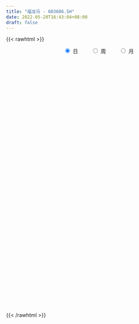 ```yaml
---
title: "福龙马 - 603686.SH"
date: 2022-05-20T16:43:04+08:00
draft: false
---
```

{{< rawhtml >}}
    <div style="text-align: center">
        <label style="padding: 1rem;"><input style="margin-right: .5rem" type="radio" name="period" value="D" checked onclick="period_change(this)">日</label>
        <label style="padding: 1rem;"><input style="margin-right: .5rem" type="radio" name="period" value="W" onclick="period_change(this)">周</label>
        <label style="padding: 1rem;"><input style="margin-right: .5rem" type="radio" name="period" value="M" onclick="period_change(this)">月</label>
    </div>
    <div id="chart" style="height: 700px;"></div> 
    <script type="text/javascript">
        const D_v = [34811.31,38937.42,41165.39,128090.05,76600.94,48506.12,57774.6,50701.14,36857.82,35961.79,85987.66,63538.38,118490.86,57441.75,58985.92,54728.97,65976.4,45605.79,34771.75,40382.64,32869.32,36900.67,37464.2,43085.27,57598.79,57966.49,30575.0,28355.52,31285.01,37632.13,37396.47,30171.87,43333.9,30566.23,41467.58,29310.59,38837.3,44545.25,23976.12,47669.2,32698.4,80553.48,65583.38,59066.18,46070.85,94214.11,58573.13,40500.78,43052.43,31070.65,48177.14,44393.72,106672.79,106246.94,83303.99,67227.97,60847.92,85143.76,64578.07,51749.55,37693.41,44727.22,46831.92,88520.21,55331.16,48941.6,63994.56,234572.45,167639.39,114726.22,54625.17,47384.61,65339.4,75849.37,55577.74,38956.3,64950.05,45541.53,51771.0,97918.67,80082.38,70539.8,55957.49,93159.68,62613.57,85976.59,57936.22,79360.04,42381.08,70040.05,47783.25,51474.0,47741.38,56361.24,224775.23,173079.49,100980.1,64331.67,75277.16,51790.45,98165.93,72276.84,53514.4,38526.16,41287.85,59172.89,41546.83,29607.01,34831.74,30834.0,28026.0,27310.4,21008.35,52673.48,58317.1,27015.0,28429.8,38753.78,25661.29,19459.89,26491.0,33688.38,26931.64,21364.41,38844.34,22714.2,31223.6,26170.4,22521.16,26128.0,27962.93,25556.8,25499.33,29156.58,59317.0,68154.41,36990.66,53075.2,43325.77,38851.0,52832.27,48934.24,36710.6,41476.37,26936.07,27634.8,41966.27,30292.4,35083.13,64571.27,43260.8,39917.83,23723.87,63580.71,30008.23,146788.77,81328.88,73835.49,255825.43,174162.12,94307.26,82850.7,122190.36,76516.2,77170.29,48112.9,45881.61,51305.82,46270.0,79318.28,39355.4,47348.78,48146.9,43959.32,58855.77,47904.53,64995.81,23308.65,34465.83,27346.48,36825.81,38719.2,30126.81,38549.66,48966.79,35034.59,24273.36,28689.76,61090.75,36200.38,35137.18,38564.64,30366.55,68203.22,33099.81,35062.8,31449.23,24057.2,27918.35,32653.0,30213.62,35936.0,60014.95,33313.71,38539.4,31900.4,72732.8,47661.6,35589.23,24046.4,32460.98,25948.62,19326.28,23448.25,19276.0,25836.57,23757.16,28222.49,45739.47,26999.7,25961.07,28318.33,24225.55,34778.55,75263.32,55275.81,35275.0,40903.83,22649.0,38137.51,30084.53,42496.26,27294.4,55750.72,43092.06,39427.72,30225.47,35722.86,28193.41,19527.32,22745.34,24463.66,193244.9,138195.72,48956.69,41609.0,41172.54,43213.29,59675.31,53499.58]
const D_histogram = [0.0,0.0006190313,0.0003541353,0.0362817372,0.0493405535,0.0472686362,0.0568886476,0.048913973,0.0295988195,0.0140826814,-0.0069885161,-0.0154812867,0.0049460164,0.0106557043,0.0049472207,0.008566944,-0.0089537628,-0.0232208816,-0.0302891369,-0.0361390528,-0.0452014348,-0.0438610635,-0.0390850462,-0.0348121871,-0.0565264098,-0.0857886528,-0.0956395804,-0.0876053282,-0.0648427751,-0.0507102237,-0.0376342852,-0.03153836,-0.0249660168,-0.0202972244,-0.0080855521,-0.0026168792,0.0015355831,-0.012588878,-0.0188927179,-0.0007759268,0.0131921766,0.0474101999,0.0771024185,0.0818040508,0.0825345086,0.0945893926,0.0918348532,0.0778186114,0.0764464421,0.0669426111,0.0507731128,0.0362630262,-0.0173722862,-0.0958701688,-0.1626435734,-0.2207499391,-0.2405186819,-0.2180810519,-0.176888395,-0.1371838527,-0.1040097996,-0.0821744998,-0.0601071646,-0.0242361413,0.0108034673,0.0428223273,0.0801062311,0.0336756075,0.0373252884,0.0146520425,0.0040768655,-0.0079430496,-0.0317074705,-0.0130136576,0.0000711986,0.0108689073,-0.0020557356,-0.0106597499,-0.0237384651,-0.0235658843,-0.0061085104,0.0097942356,0.0238665996,0.0379141522,0.0523996969,0.0720245705,0.0841050995,0.0778684729,0.0724258204,0.0478175794,0.0264176236,0.004261109,-0.0044543001,0.0046564166,0.061466237,0.1010205847,0.1038432502,0.1036802129,0.0714237313,0.0486596216,0.0648364058,0.0642196706,0.0542393967,0.0502769776,0.0335869658,0.0033361456,-0.0223489528,-0.033564126,-0.0516380057,-0.0646493373,-0.0628091345,-0.0573571793,-0.0478819895,-0.0681815186,-0.1180490864,-0.1388937653,-0.1375854736,-0.1374633662,-0.1326724173,-0.1178839481,-0.1018030179,-0.068930365,-0.0411390041,-0.0159810737,0.0139019971,0.0336613093,0.0536208288,0.0559447179,0.0590909604,0.050965847,0.0482111926,0.0507716883,0.0500319063,0.0509773818,0.0662151023,0.0837176313,0.0817479016,0.0891882796,0.0955516494,0.0923923151,0.0998119637,0.0845279233,0.0709384481,0.0678962662,0.0606206474,0.0439148827,0.0456866736,0.0403357065,0.0377288491,0.0496561434,0.0418749653,0.0150334162,0.0044214289,0.0147388633,0.0114347617,0.0246289785,0.0327381618,0.0358840778,0.0707721278,0.1025055103,0.1086664554,0.1014193355,0.0610281623,0.0318355171,0.0021851864,-0.0089719046,-0.0245250619,-0.0266461292,-0.0425124834,-0.0781908382,-0.0929677847,-0.0955721391,-0.0870017126,-0.093376137,-0.0804909514,-0.0892114081,-0.1318732203,-0.1447704236,-0.1622564052,-0.154528666,-0.1163722913,-0.0755568843,-0.0395094853,-0.007612019,0.0206677581,0.0189852168,0.0189894576,0.0289419107,0.049647435,0.063130669,0.0693218805,0.0538674487,0.0434022651,0.0065196231,-0.0041590755,-0.0055024953,0.0080226952,0.016738235,0.0251350294,0.0168801627,-0.0001410289,-0.0377185986,-0.0861246612,-0.1079515135,-0.113005142,-0.1382938128,-0.203980668,-0.215136976,-0.1967830103,-0.1642752736,-0.1363512761,-0.1105387977,-0.0865127944,-0.0678597049,-0.0502065303,-0.0339910607,-0.0264692289,-0.0036705501,0.0211348158,0.0452112487,0.0674656286,0.0732177157,0.0751780166,0.0527895855,0.0289566941,-0.0131053182,-0.0311729753,-0.0440322522,-0.0451944348,-0.027373995,-0.0157581704,-0.0232823458,-0.0270393682,-0.0722108227,-0.120385843,-0.113398628,-0.1095970374,-0.0745564409,-0.0381953902,-0.0181419949,0.0123782006,0.0408107093,0.111023566,0.1275467964,0.1354267714,0.135253045,0.1290940759,0.1198504813,0.1235629667,0.1189654165]
const D_fast = [0.0,0.0007737892,0.000597427,0.0455954631,0.0709894178,0.0807346595,0.1045768329,0.1088306515,0.0969152029,0.0849197351,0.0621014086,0.0497383163,0.0714021236,0.0797757375,0.0753040591,0.0810655184,0.0613063709,0.0412340318,0.0265934922,0.0117088131,-0.0086539276,-0.0182788222,-0.0232740664,-0.0277042541,-0.0635500792,-0.1142594854,-0.1480203081,-0.1618873879,-0.1553355287,-0.1538805332,-0.150213166,-0.1520018308,-0.1516709918,-0.1520765055,-0.1418862212,-0.1370717681,-0.1325354101,-0.1498070907,-0.16083411,-0.1429113006,-0.1256451531,-0.0795745799,-0.0306067566,-0.0054541116,0.0159099734,0.0516122055,0.0718163794,0.0772547905,0.0949942317,0.1022260534,0.0987498334,0.0933055033,0.0353271193,-0.0671383054,-0.1745726033,-0.2878664538,-0.3677648671,-0.3998475001,-0.4028769419,-0.3974683628,-0.3902967597,-0.3890050847,-0.3819645407,-0.3521525528,-0.3144120773,-0.2716876355,-0.2143771739,-0.2523888957,-0.2394078926,-0.2584181279,-0.2679740885,-0.2819797661,-0.3136710546,-0.2982306561,-0.2851280002,-0.2716130647,-0.2850516415,-0.2963205932,-0.3153339248,-0.321052815,-0.3051225687,-0.2867712638,-0.2667322499,-0.2432061592,-0.2156206903,-0.1779896741,-0.1448828702,-0.1316523786,-0.118988576,-0.1316424221,-0.146437972,-0.1675292093,-0.1773581935,-0.1670833726,-0.094906993,-0.0300974991,-0.001314021,0.0244429948,0.010042446,-0.0005567582,0.0318291274,0.0472673099,0.0508468852,0.0594537105,0.0511604401,0.0217436563,-0.0095286803,-0.029134885,-0.0601182661,-0.089291932,-0.1031540129,-0.1120413525,-0.1145366601,-0.1518815688,-0.2312614082,-0.2868295284,-0.3199176052,-0.3541613393,-0.3825384947,-0.3972210125,-0.4065908369,-0.3909507752,-0.3734441653,-0.3522815033,-0.3189229333,-0.2907482937,-0.257383567,-0.2410734984,-0.2231545159,-0.2185381675,-0.2092400238,-0.193986606,-0.1822184114,-0.1685285904,-0.1367370944,-0.0983051576,-0.0798379119,-0.050100464,-0.0198491819,0.0000895626,0.0324622022,0.0383101425,0.0424552794,0.056387164,0.0642667071,0.058539663,0.0717331223,0.0764660819,0.0832914368,0.1076327669,0.1103203301,0.0872371352,0.0777305051,0.0917326553,0.0912872441,0.1106387055,0.1269324293,0.1390493647,0.1916304467,0.2489902067,0.2823177656,0.3004254797,0.2752913471,0.2540575811,0.224953547,0.2115534799,0.1898690571,0.1810864574,0.1545919824,0.0993659181,0.0613470254,0.0348496362,0.0216696346,-0.0080488241,-0.0152863763,-0.046309685,-0.1219398023,-0.1710296115,-0.2290796944,-0.2599841218,-0.2509208199,-0.2289946339,-0.2028246063,-0.1728301447,-0.1393834281,-0.1363196652,-0.1315680599,-0.1143801292,-0.0812627461,-0.0519968448,-0.0284751633,-0.0304627329,-0.0300773503,-0.0653300864,-0.0770485539,-0.0797675976,-0.0642367333,-0.0513366347,-0.0366560829,-0.040690909,-0.0577473578,-0.1047545771,-0.1746918051,-0.2235065357,-0.2568114497,-0.3166735737,-0.4333555959,-0.4982961479,-0.5291379348,-0.5376990164,-0.543862838,-0.5456850591,-0.5432872544,-0.5415990911,-0.5364975491,-0.5287798446,-0.5278753201,-0.5059942787,-0.475905209,-0.4405259639,-0.4014051768,-0.3773486607,-0.3565938557,-0.3657848904,-0.3823786084,-0.4277169502,-0.4535778511,-0.4774451911,-0.4899059824,-0.4789290413,-0.4712527593,-0.4845975212,-0.4951143857,-0.5583385458,-0.6366100268,-0.6579724689,-0.6815701376,-0.6651686513,-0.6383564481,-0.6228385516,-0.5892238059,-0.5505886199,-0.4526198717,-0.4042099422,-0.3624732744,-0.3288337396,-0.3027191896,-0.282000164,-0.2473969369,-0.2222531329]
const D_slow = [0.0,0.0001547578,0.0002432917,0.009313726,0.0216488643,0.0334660234,0.0476881853,0.0599166785,0.0673163834,0.0708370537,0.0690899247,0.065219603,0.0664561071,0.0691200332,0.0703568384,0.0724985744,0.0702601337,0.0644549133,0.0568826291,0.0478478659,0.0365475072,0.0255822413,0.0158109798,0.007107933,-0.0070236694,-0.0284708326,-0.0523807277,-0.0742820598,-0.0904927536,-0.1031703095,-0.1125788808,-0.1204634708,-0.126704975,-0.1317792811,-0.1338006691,-0.1344548889,-0.1340709931,-0.1372182126,-0.1419413921,-0.1421353738,-0.1388373297,-0.1269847797,-0.1077091751,-0.0872581624,-0.0666245352,-0.0429771871,-0.0200184738,-0.0005638209,0.0185477896,0.0352834424,0.0479767206,0.0570424771,0.0526994055,0.0287318634,-0.01192903,-0.0671165147,-0.1272461852,-0.1817664482,-0.2259885469,-0.2602845101,-0.28628696,-0.306830585,-0.3218573761,-0.3279164115,-0.3252155446,-0.3145099628,-0.294483405,-0.2860645031,-0.276733181,-0.2730701704,-0.272050954,-0.2740367164,-0.2819635841,-0.2852169985,-0.2851991988,-0.282481972,-0.2829959059,-0.2856608434,-0.2915954596,-0.2974869307,-0.2990140583,-0.2965654994,-0.2905988495,-0.2811203114,-0.2680203872,-0.2500142446,-0.2289879697,-0.2095208515,-0.1914143964,-0.1794600015,-0.1728555956,-0.1717903184,-0.1729038934,-0.1717397892,-0.15637323,-0.1311180838,-0.1051572713,-0.0792372181,-0.0613812852,-0.0492163798,-0.0330072784,-0.0169523607,-0.0033925115,0.0091767329,0.0175734743,0.0184075107,0.0128202725,0.004429241,-0.0084802604,-0.0246425947,-0.0403448784,-0.0546841732,-0.0666546706,-0.0837000502,-0.1132123218,-0.1479357631,-0.1823321316,-0.2166979731,-0.2498660774,-0.2793370644,-0.3047878189,-0.3220204102,-0.3323051612,-0.3363004296,-0.3328249303,-0.324409603,-0.3110043958,-0.2970182163,-0.2822454762,-0.2695040145,-0.2574512164,-0.2447582943,-0.2322503177,-0.2195059723,-0.2029521967,-0.1820227889,-0.1615858135,-0.1392887436,-0.1154008312,-0.0923027525,-0.0673497615,-0.0462177807,-0.0284831687,-0.0115091021,0.0036460597,0.0146247804,0.0260464488,0.0361303754,0.0455625877,0.0579766235,0.0684453648,0.0722037189,0.0733090761,0.076993792,0.0798524824,0.086009727,0.0941942675,0.1031652869,0.1208583189,0.1464846964,0.1736513103,0.1990061442,0.2142631847,0.222222064,0.2227683606,0.2205253845,0.214394119,0.2077325867,0.1971044658,0.1775567563,0.1543148101,0.1304217753,0.1086713472,0.0853273129,0.0652045751,0.0429017231,0.009933418,-0.0262591879,-0.0668232892,-0.1054554557,-0.1345485285,-0.1534377496,-0.1633151209,-0.1652181257,-0.1600511862,-0.155304882,-0.1505575176,-0.1433220399,-0.1309101811,-0.1151275139,-0.0977970438,-0.0843301816,-0.0734796153,-0.0718497095,-0.0728894784,-0.0742651022,-0.0722594285,-0.0680748697,-0.0617911123,-0.0575710717,-0.0576063289,-0.0670359785,-0.0885671438,-0.1155550222,-0.1438063077,-0.1783797609,-0.2293749279,-0.2831591719,-0.3323549245,-0.3734237429,-0.4075115619,-0.4351462613,-0.4567744599,-0.4737393862,-0.4862910188,-0.4947887839,-0.5014060912,-0.5023237287,-0.4970400247,-0.4857372126,-0.4688708054,-0.4505663765,-0.4317718723,-0.4185744759,-0.4113353024,-0.414611632,-0.4224048758,-0.4334129389,-0.4447115476,-0.4515550463,-0.4554945889,-0.4613151754,-0.4680750174,-0.4861277231,-0.5162241839,-0.5445738409,-0.5719731002,-0.5906122104,-0.600161058,-0.6046965567,-0.6016020065,-0.5913993292,-0.5636434377,-0.5317567386,-0.4979000458,-0.4640867845,-0.4318132655,-0.4018506452,-0.3709599036,-0.3412185494]
const D_data = [['2021-05-11', 15.4553, 15.6017, 15.2797, 15.6993],['2021-05-12', 15.5627, 15.6114, 15.348, 15.6114],['2021-05-13', 15.4944, 15.6017, 15.4065, 15.748],['2021-05-14', 16.3432, 16.1676, 16.031, 16.5579],['2021-05-17', 16.0505, 16.0505, 15.9139, 16.2749],['2021-05-18', 16.0017, 15.9334, 15.8554, 16.0505],['2021-05-19', 15.9432, 16.1481, 15.9139, 16.3335],['2021-05-20', 16.1383, 15.9822, 15.8651, 16.1578],['2021-05-21', 16.0505, 15.8066, 15.7871, 16.0505],['2021-05-24', 15.8261, 15.7871, 15.6895, 15.8846],['2021-05-25', 15.7871, 15.631, 15.4261, 15.8261],['2021-05-26', 15.6602, 15.709, 15.6114, 15.8456],['2021-05-27', 15.7773, 16.1091, 15.7383, 16.3432],['2021-05-28', 16.1091, 16.0115, 15.9529, 16.1774],['2021-05-31', 16.0115, 15.8846, 15.7968, 16.0408],['2021-06-01', 15.8261, 16.0115, 15.8163, 16.0115],['2021-06-02', 16.1481, 15.7188, 15.709, 16.1774],['2021-06-03', 15.7188, 15.67, 15.6212, 15.7968],['2021-06-04', 15.631, 15.6895, 15.5627, 15.7285],['2021-06-07', 15.6602, 15.6505, 15.5724, 15.6797],['2021-06-08', 15.6505, 15.5431, 15.5236, 15.6505],['2021-06-09', 15.5627, 15.6212, 15.5139, 15.7383],['2021-06-10', 15.6212, 15.6505, 15.5724, 15.709],['2021-06-11', 15.67, 15.6407, 15.6114, 15.8359],['2021-06-15', 15.5822, 15.2309, 15.2212, 15.6114],['2021-06-16', 15.1919, 14.9382, 14.8504, 15.2114],['2021-06-17', 14.9382, 14.9967, 14.9089, 15.1431],['2021-06-18', 15.026, 15.1333, 14.948, 15.1333],['2021-06-21', 15.1236, 15.3285, 15.0943, 15.3968],['2021-06-22', 15.387, 15.2602, 15.2114, 15.4651],['2021-06-23', 15.2212, 15.2699, 15.1821, 15.348],['2021-06-24', 15.31, 15.19, 15.11, 15.34],['2021-06-25', 15.25, 15.19, 15.07, 15.37],['2021-06-28', 15.19, 15.16, 15.1, 15.28],['2021-06-29', 15.23, 15.27, 15.05, 15.31],['2021-06-30', 15.27, 15.21, 15.14, 15.3],['2021-07-01', 15.22, 15.2, 15.1, 15.3],['2021-07-02', 15.11, 14.92, 14.91, 15.14],['2021-07-05', 14.93, 14.93, 14.91, 15.07],['2021-07-06', 14.94, 15.24, 14.94, 15.35],['2021-07-07', 15.28, 15.26, 15.2, 15.39],['2021-07-08', 15.33, 15.65, 15.28, 15.69],['2021-07-09', 15.61, 15.8, 15.4, 15.85],['2021-07-12', 15.85, 15.63, 15.55, 15.85],['2021-07-13', 15.61, 15.65, 15.41, 15.7],['2021-07-14', 15.69, 15.89, 15.69, 16.18],['2021-07-15', 15.89, 15.8, 15.49, 15.91],['2021-07-16', 15.75, 15.68, 15.62, 15.8],['2021-07-19', 15.6, 15.86, 15.43, 15.92],['2021-07-20', 15.71, 15.79, 15.7, 15.95],['2021-07-21', 15.73, 15.69, 15.59, 15.91],['2021-07-22', 15.68, 15.67, 15.47, 15.72],['2021-07-23', 15.66, 15.01, 14.97, 15.66],['2021-07-26', 14.91, 14.3, 14.15, 14.98],['2021-07-27', 14.28, 13.95, 13.92, 14.45],['2021-07-28', 13.9, 13.56, 13.43, 14.01],['2021-07-29', 13.66, 13.63, 13.49, 13.79],['2021-07-30', 13.45, 13.96, 13.1, 14.13],['2021-08-02', 14.02, 14.18, 13.76, 14.33],['2021-08-03', 14.12, 14.22, 14.12, 14.38],['2021-08-04', 14.2, 14.2, 14.16, 14.43],['2021-08-05', 14.14, 14.09, 14.0, 14.45],['2021-08-06', 13.96, 14.11, 13.77, 14.19],['2021-08-09', 14.13, 14.36, 13.95, 14.55],['2021-08-10', 14.41, 14.49, 14.33, 14.55],['2021-08-11', 14.49, 14.61, 14.35, 14.65],['2021-08-12', 14.6, 14.87, 14.52, 14.89],['2021-08-13', 14.5, 13.8, 13.6, 14.6],['2021-08-16', 13.8, 14.3, 13.73, 14.77],['2021-08-17', 14.48, 13.9, 13.81, 14.55],['2021-08-18', 13.81, 13.93, 13.75, 13.99],['2021-08-19', 13.93, 13.81, 13.8, 13.99],['2021-08-20', 13.78, 13.51, 13.37, 13.78],['2021-08-23', 13.51, 13.97, 13.48, 14.0],['2021-08-24', 14.02, 13.94, 13.85, 14.04],['2021-08-25', 13.9, 13.94, 13.85, 14.0],['2021-08-26', 13.99, 13.6, 13.55, 13.99],['2021-08-27', 13.59, 13.55, 13.39, 13.59],['2021-08-30', 13.41, 13.38, 13.36, 13.63],['2021-08-31', 13.6, 13.45, 13.38, 13.82],['2021-09-01', 13.45, 13.66, 13.22, 13.68],['2021-09-02', 13.74, 13.69, 13.55, 13.74],['2021-09-03', 13.63, 13.72, 13.58, 13.76],['2021-09-06', 13.68, 13.78, 13.5, 13.84],['2021-09-07', 13.73, 13.86, 13.73, 13.88],['2021-09-08', 13.86, 14.03, 13.82, 14.14],['2021-09-09', 14.0, 14.05, 13.86, 14.07],['2021-09-10', 14.0, 13.87, 13.85, 14.17],['2021-09-13', 13.86, 13.88, 13.85, 13.98],['2021-09-14', 13.86, 13.58, 13.58, 13.92],['2021-09-15', 13.54, 13.5, 13.42, 13.57],['2021-09-16', 13.49, 13.36, 13.34, 13.68],['2021-09-17', 13.36, 13.42, 13.3, 13.47],['2021-09-22', 13.43, 13.62, 13.37, 13.66],['2021-09-23', 13.72, 14.4, 13.72, 14.65],['2021-09-24', 14.48, 14.49, 14.23, 14.73],['2021-09-27', 14.48, 14.21, 14.09, 14.58],['2021-09-28', 14.21, 14.25, 14.12, 14.4],['2021-09-29', 14.08, 13.82, 13.81, 14.21],['2021-09-30', 13.83, 13.83, 13.7, 14.0],['2021-10-08', 13.95, 14.34, 13.95, 14.53],['2021-10-11', 14.38, 14.22, 14.04, 14.43],['2021-10-12', 14.15, 14.12, 13.88, 14.18],['2021-10-13', 14.01, 14.2, 13.91, 14.2],['2021-10-14', 14.15, 14.02, 13.97, 14.2],['2021-10-15', 13.97, 13.74, 13.67, 13.99],['2021-10-18', 13.74, 13.64, 13.58, 13.75],['2021-10-19', 13.63, 13.7, 13.6, 13.74],['2021-10-20', 13.65, 13.5, 13.47, 13.66],['2021-10-21', 13.56, 13.43, 13.42, 13.58],['2021-10-22', 13.45, 13.53, 13.38, 13.55],['2021-10-25', 13.53, 13.54, 13.41, 13.57],['2021-10-26', 13.52, 13.58, 13.5, 13.62],['2021-10-27', 13.58, 13.12, 13.11, 13.63],['2021-10-28', 13.1, 12.47, 12.45, 13.14],['2021-10-29', 12.4, 12.52, 12.29, 12.6],['2021-11-01', 12.52, 12.61, 12.35, 12.78],['2021-11-02', 12.64, 12.46, 12.34, 12.69],['2021-11-03', 12.45, 12.39, 12.29, 12.49],['2021-11-04', 12.38, 12.43, 12.37, 12.49],['2021-11-05', 12.41, 12.4, 12.35, 12.49],['2021-11-08', 12.47, 12.63, 12.46, 12.76],['2021-11-09', 12.67, 12.64, 12.52, 12.67],['2021-11-10', 12.64, 12.68, 12.52, 12.68],['2021-11-11', 12.7, 12.84, 12.68, 12.84],['2021-11-12', 12.84, 12.82, 12.76, 12.86],['2021-11-15', 12.78, 12.92, 12.75, 12.97],['2021-11-16', 12.9, 12.76, 12.73, 12.92],['2021-11-17', 12.75, 12.79, 12.7, 12.8],['2021-11-18', 12.75, 12.64, 12.63, 12.81],['2021-11-19', 12.64, 12.68, 12.51, 12.69],['2021-11-22', 12.74, 12.75, 12.68, 12.85],['2021-11-23', 12.74, 12.72, 12.6, 12.79],['2021-11-24', 12.71, 12.75, 12.59, 12.79],['2021-11-25', 12.79, 12.99, 12.71, 13.05],['2021-11-26', 12.95, 13.14, 12.87, 13.23],['2021-11-29', 12.96, 12.98, 12.86, 13.08],['2021-11-30', 13.11, 13.16, 13.01, 13.29],['2021-12-01', 13.17, 13.24, 13.0, 13.3],['2021-12-02', 13.39, 13.19, 13.15, 13.39],['2021-12-03', 13.11, 13.4, 13.03, 13.4],['2021-12-06', 13.34, 13.16, 13.13, 13.54],['2021-12-07', 13.2, 13.16, 13.01, 13.26],['2021-12-08', 13.16, 13.3, 13.1, 13.3],['2021-12-09', 13.23, 13.27, 13.19, 13.33],['2021-12-10', 13.25, 13.13, 13.11, 13.29],['2021-12-13', 13.22, 13.36, 13.14, 13.39],['2021-12-14', 13.36, 13.3, 13.23, 13.4],['2021-12-15', 13.25, 13.35, 13.25, 13.44],['2021-12-16', 13.43, 13.6, 13.29, 13.64],['2021-12-17', 13.57, 13.41, 13.36, 13.59],['2021-12-20', 13.4, 13.11, 13.1, 13.4],['2021-12-21', 13.15, 13.23, 13.12, 13.28],['2021-12-22', 13.31, 13.51, 13.12, 13.59],['2021-12-23', 13.41, 13.38, 13.33, 13.47],['2021-12-24', 13.57, 13.64, 13.55, 14.23],['2021-12-27', 13.47, 13.67, 13.44, 13.83],['2021-12-28', 13.82, 13.68, 13.49, 13.96],['2021-12-29', 13.57, 14.24, 13.55, 15.05],['2021-12-30', 14.4, 14.47, 14.1, 14.52],['2021-12-31', 14.37, 14.36, 14.21, 14.44],['2022-01-04', 14.2, 14.3, 14.11, 14.44],['2022-01-05', 14.3, 13.85, 13.73, 14.35],['2022-01-06', 13.85, 13.87, 13.8, 14.03],['2022-01-07', 13.82, 13.75, 13.75, 14.1],['2022-01-10', 13.76, 13.9, 13.6, 13.97],['2022-01-11', 13.78, 13.79, 13.73, 13.95],['2022-01-12', 13.79, 13.92, 13.75, 14.01],['2022-01-13', 13.91, 13.7, 13.7, 13.93],['2022-01-14', 13.67, 13.29, 13.28, 13.68],['2022-01-17', 13.25, 13.37, 13.21, 13.44],['2022-01-18', 13.37, 13.42, 13.33, 13.7],['2022-01-19', 13.49, 13.52, 13.42, 13.62],['2022-01-20', 13.57, 13.28, 13.23, 13.58],['2022-01-21', 13.28, 13.48, 13.1, 13.53],['2022-01-24', 13.49, 13.16, 13.09, 13.5],['2022-01-25', 13.13, 12.51, 12.51, 13.25],['2022-01-26', 12.52, 12.62, 12.52, 12.72],['2022-01-27', 12.62, 12.35, 12.29, 12.69],['2022-01-28', 12.32, 12.5, 12.32, 12.57],['2022-02-07', 12.7, 12.88, 12.65, 12.96],['2022-02-08', 12.89, 13.03, 12.8, 13.08],['2022-02-09', 13.03, 13.11, 12.96, 13.13],['2022-02-10', 13.18, 13.2, 13.13, 13.34],['2022-02-11', 13.23, 13.3, 13.05, 13.33],['2022-02-14', 13.19, 12.99, 12.91, 13.26],['2022-02-15', 13.0, 13.0, 12.92, 13.15],['2022-02-16', 13.05, 13.15, 13.05, 13.2],['2022-02-17', 13.18, 13.38, 13.13, 13.7],['2022-02-18', 13.37, 13.41, 13.23, 13.44],['2022-02-21', 13.39, 13.41, 13.25, 13.45],['2022-02-22', 13.33, 13.15, 13.1, 13.4],['2022-02-23', 13.19, 13.17, 13.11, 13.24],['2022-02-24', 13.11, 12.72, 12.57, 13.17],['2022-02-25', 12.8, 12.91, 12.8, 12.98],['2022-02-28', 12.95, 12.98, 12.7, 13.06],['2022-03-01', 13.03, 13.19, 13.01, 13.19],['2022-03-02', 13.15, 13.19, 13.06, 13.23],['2022-03-03', 13.27, 13.24, 13.11, 13.27],['2022-03-04', 13.17, 13.04, 12.99, 13.21],['2022-03-07', 13.04, 12.86, 12.71, 13.06],['2022-03-08', 12.83, 12.43, 12.41, 12.87],['2022-03-09', 12.41, 12.0, 11.51, 12.6],['2022-03-10', 12.22, 12.05, 12.0, 12.27],['2022-03-11', 11.9, 12.08, 11.58, 12.09],['2022-03-14', 11.97, 11.62, 11.6, 12.03],['2022-03-15', 11.62, 10.7, 10.7, 11.62],['2022-03-16', 10.9, 10.97, 10.5, 11.05],['2022-03-17', 11.1, 11.15, 10.98, 11.3],['2022-03-18', 11.15, 11.27, 11.1, 11.37],['2022-03-21', 11.3, 11.2, 11.02, 11.34],['2022-03-22', 11.19, 11.16, 11.06, 11.25],['2022-03-23', 11.2, 11.13, 11.11, 11.21],['2022-03-24', 11.07, 11.05, 10.97, 11.15],['2022-03-25', 11.06, 11.02, 11.02, 11.17],['2022-03-28', 11.0, 10.99, 10.78, 11.08],['2022-03-29', 10.98, 10.85, 10.82, 11.07],['2022-03-30', 10.94, 11.04, 10.8, 11.06],['2022-03-31', 11.04, 11.13, 11.03, 11.33],['2022-04-01', 11.1, 11.21, 11.02, 11.24],['2022-04-06', 11.21, 11.29, 11.15, 11.32],['2022-04-07', 11.2, 11.15, 11.15, 11.41],['2022-04-08', 11.15, 11.12, 10.94, 11.23],['2022-04-11', 11.09, 10.75, 10.7, 11.16],['2022-04-12', 10.62, 10.58, 10.21, 10.7],['2022-04-13', 10.56, 10.12, 10.12, 10.56],['2022-04-14', 10.21, 10.18, 10.17, 10.28],['2022-04-15', 10.19, 10.07, 9.98, 10.21],['2022-04-18', 10.02, 10.08, 9.87, 10.11],['2022-04-19', 10.07, 10.27, 10.07, 10.32],['2022-04-20', 10.37, 10.19, 10.1, 10.39],['2022-04-21', 10.11, 9.88, 9.83, 10.2],['2022-04-22', 9.8, 9.81, 9.69, 9.91],['2022-04-25', 9.6, 9.05, 9.05, 9.72],['2022-04-26', 9.07, 8.61, 8.55, 9.1],['2022-04-27', 8.53, 9.02, 8.5, 9.04],['2022-04-28', 8.93, 8.84, 8.74, 9.03],['2022-04-29', 8.87, 9.18, 8.8, 9.23],['2022-05-05', 9.14, 9.26, 9.1, 9.37],['2022-05-06', 9.1, 9.1, 9.04, 9.18],['2022-05-09', 9.1, 9.28, 9.1, 9.35],['2022-05-10', 9.16, 9.35, 9.15, 9.37],['2022-05-11', 9.35, 10.12, 9.33, 10.29],['2022-05-12', 9.91, 9.7, 9.65, 10.01],['2022-05-13', 9.79, 9.69, 9.54, 9.8],['2022-05-16', 9.65, 9.65, 9.53, 9.73],['2022-05-17', 9.63, 9.6, 9.41, 9.67],['2022-05-18', 9.6, 9.56, 9.52, 9.73],['2022-05-19', 9.41, 9.75, 9.37, 9.89],['2022-05-20', 9.57, 9.69, 9.56, 9.8]]
const W_v = [62747.97,64126.46,55097.95,43517.75,68888.17,39439.12,52166.1,34921.44,53901.67,61542.2,42850.5,55461.82,136134.67,76966.78,56271.11,62402.58,53219.92,90142.47,88136.9,69104.26,86264.55,57360.83,43120.83,48809.78,86160.82,48474.36,83378.33,124932.82,80748.47,58369.3,59054.38,19466.99,9439.24,42661.81,71614.18,70050.73,70346.71,70459.98,54567.04,76394.18,86809.65,94785.99,36469.06,109207.24,108663.39,119995.42,80236.48,171320.0,196116.46,144620.49,135751.08,100459.1,69037.06,102270.13,120216.22,81834.26,79921.48,85599.61,102026.16,275951.22,105751.55,96254.87,110559.43,95728.76,179716.14,264814.12,211890.1,202702.43,216064.25,253328.29,182998.03,175313.28,214913.36,182653.24,102659.71,124124.24,123811.32,136653.43,146909.55,102368.34,134764.65,193367.44,231105.72,412253.25,426575.87,310918.59,587548.86,340444.9,294319.63,237022.06,144116.73,204498.72,76907.44,165701.81,134148.26,116591.63,109918.03,696055.5,673115.5499999999,676645.05,2220275.0699999998,1902572.8400000001,1178283.03,755314.86,745326.66,559085.7699999999,827424.66,490265.8500000001,596278.96,791729.41,665210.17,733288.78,405865.2,427004.69,57117.72,235420.01,342432.27,550589.3500000001,435057.1800000001,220840.69,215452.16,210634.41,363468.64,288771.6,276672.75,637739.9,478822.35,362009.28,643274.65,673751.1599999999,490225.9,1052826.01,1291718.53,875690.9199999999,1513002.8000000003,1373351.74,952745.6799999999,809217.22,613071.9399999999,402973.8,392028.98,740811.34,763432.0299999999,726183.71,446065.89,538702.5700000001,581070.1899999999,675866.92,596505.12,371291.27,383372.16,292795.76,419336.88,596148.2999999999,784066.51,635033.03,500067.36,533354.6699999999,343873.1199999999,407497.93,313691.26,336998.48,467000.55,332289.61,300903.28,182272.36,95579.81,311215.1900000001,429076.5700000001,494451.86,442111.17,378899.59,572970.6899999999,368857.15,468456.29,522900.95,583213.47,601215.5600000001,388416.88,727848.24,965185.47,686976.83,481079.11,624557.27,282443.06,321226.95,932180.1799999999,1076451.6000000001,789384.9099999999,718991.1899999999,706437.29,414276.34,450519.39,305687.83,366439.71,331805.81,110486.09,300976.19,270440.62,361420.44,260068.83,190702.1,174495.8,179819.38,184726.95,250480.58,298425.05,273366.73,402770.58,245580.17,491359.98,449714.79,280874.99,356269.34,379046.1,259419.76,454215.96,292379.38,98165.93,264778.14,164845.58,186324.33,138795.76,143542.97,134006.09,207684.12,225074.9,181692.08,215173.87,304019.41,679459.1799999999,358727.55,270888.61,237666.17,198021.3,193188.27,185288.84,205371.4,151140.58,198017.68,211930.43,120460.13,150555.39,78504.95,241496.51,160661.7,204218.83,47720.73,427606.31,239169.72]
const W_histogram = [0.0,-0.055591567,-0.1520416714,-0.2092204452,-0.2908962034,-0.3260881599,-0.3118858176,-0.2861519332,-0.2431146945,-0.2318730555,-0.1936513015,-0.1542997867,-0.0211374476,0.0686434223,0.0794009132,0.1002164044,0.0342211317,-0.0155783345,-0.1555758341,-0.1780607204,-0.1804768162,-0.197779375,-0.1967745585,-0.1817358001,-0.20396843,-0.2112875851,-0.2372778882,-0.2997817204,-0.2764933034,-0.3030179273,-0.2871436954,-0.2302198413,-0.1607986259,-0.0713092965,0.0223559557,0.1024775542,0.0636499128,0.1137757638,0.1400537291,0.1953746219,0.1616841185,0.1072197428,0.0996664691,0.1018568122,0.1464386309,0.1429462281,0.1462507898,0.2434705867,0.3111892186,0.3182310683,0.3088154623,0.2147820629,0.1771892172,0.1813317527,0.2040338774,0.1717664393,0.1355545107,0.0073598699,-0.1351721589,-0.3469020747,-0.4676415148,-0.5439998051,-0.5554850317,-0.5309758703,-0.6182275708,-0.6579606851,-0.6176960022,-0.5197096042,-0.4112901712,-0.2609809881,-0.1749445092,-0.1224106814,-0.0663301787,-0.0374017803,-0.0003302027,0.0194109093,0.0341857889,0.0772553192,0.1068501474,0.132745661,0.1607634447,0.2301215175,0.2963863077,0.3975339945,0.4502642811,0.4823672268,0.5881101638,0.591469511,0.5940798627,0.531097299,0.482700376,0.3577073963,0.2484208906,0.1536949528,0.0635656138,-0.0082091409,-0.0193686495,0.0346798874,0.1070760399,0.4179273644,0.5987184369,0.6165468146,0.5285724786,0.4328030224,0.3586710282,0.2614877903,0.1644956287,0.0688036836,0.0347862016,0.0120281912,0.0565817723,0.1161629853,0.1037325013,0.0281256114,-0.0254821418,-0.0587315518,-0.0767248652,-0.1087225146,-0.1759651187,-0.2212567657,-0.2492923949,-0.2663251367,-0.2342331556,-0.2200178323,-0.2018262479,-0.1396631728,-0.1034873971,-0.0513222487,-0.0053268979,0.0578553235,0.075288811,0.1968901371,0.1850141639,0.187197851,0.2389938091,0.4093554052,0.3596560973,0.3694455172,0.3047041064,0.218162513,0.1935806778,0.2741072985,0.3940654994,0.4513205219,0.5695415611,0.5790059716,0.5764982789,0.7273563987,0.7818482627,0.7065452973,0.650607904,0.6213405608,0.55099304,0.6217170888,0.4282823032,0.3219062943,0.2288697852,0.3322360849,0.3003397326,0.2824131742,0.2106527491,-0.0086351434,-0.3692786982,-0.638744878,-0.8136810403,-0.8660440571,-0.8580300746,-0.8585836516,-0.932880278,-0.9446429692,-0.9542823166,-0.9817105943,-0.9580797149,-0.9643933651,-0.8568096666,-0.9087980355,-0.9096725308,-0.8820002429,-0.7997613385,-0.6826951153,-0.5452663061,-0.4402648135,-0.4061653871,-0.3239706664,-0.2195535002,-0.0426760918,0.1031983816,0.2809175994,0.3509473473,0.3938403756,0.425302343,0.3573107052,0.2477937238,0.1404639273,0.0566208481,-0.001387434,-0.0364191983,-0.0283524051,-0.0390878466,-0.02484189,-0.029253781,-0.0276271096,-0.0515046701,-0.0539991541,-0.0636865308,-0.0038389772,0.032645502,0.0173997613,-0.0537606419,-0.0795331986,-0.1046813453,-0.1266048735,-0.1240096184,-0.0976035732,-0.0587115296,-0.0521890721,0.0308246363,0.0469550493,0.094878372,0.0891628011,0.0748126993,0.0045782525,-0.0402143272,-0.0321591415,-0.0270668609,0.0142536715,0.06331926,0.0806995211,0.1122247154,0.147516411,0.2142532632,0.2118350549,0.1752883955,0.1603484842,0.0847023055,0.0883745002,0.0973338006,0.0699866769,0.0613625857,-0.0047752936,-0.0939111108,-0.1568370088,-0.1715991224,-0.1728770915,-0.226507402,-0.2592075459,-0.3000966204,-0.3081911892,-0.2518462015,-0.1951438589]
const W_fast = [0.0,-0.0694894587,-0.2039499809,-0.3134338661,-0.4678336751,-0.5845476716,-0.6483167837,-0.6941208825,-0.7118623174,-0.7585889423,-0.7687800137,-0.7680034456,-0.6401254684,-0.5331837429,-0.5025760237,-0.4567064314,-0.5141464211,-0.567840471,-0.7467319292,-0.8137319955,-0.8612672954,-0.9280146979,-0.976203521,-1.0065987126,-1.0798234501,-1.1399645014,-1.2252742766,-1.3627235389,-1.4085584477,-1.5108375535,-1.5667492454,-1.5673803517,-1.5381587928,-1.4664967874,-1.3672425464,-1.2615015592,-1.2844167225,-1.2058469305,-1.144555533,-1.0403909847,-1.0336604584,-1.0613198985,-1.0439565549,-1.0163020088,-0.9351105323,-0.9028663781,-0.862999119,-0.7049116753,-0.5593957389,-0.4727961221,-0.4050078625,-0.4453457462,-0.4386412876,-0.3891658139,-0.3154552198,-0.3047810482,-0.307104349,-0.4334590224,-0.609784091,-0.9082395254,-1.1458893442,-1.3582475857,-1.5086040703,-1.6168388765,-1.8586474696,-2.0628707552,-2.1770300729,-2.2089710759,-2.2033741857,-2.1183102497,-2.0760098981,-2.0540787406,-2.0145807826,-1.9950028293,-1.9580138024,-1.933419963,-1.9100986363,-1.8477152762,-1.7914079111,-1.7323259822,-1.6641173373,-1.5372288852,-1.396867518,-1.1963363327,-1.0310399757,-0.8783452234,-0.6255747454,-0.4743480205,-0.323217703,-0.253425942,-0.181147771,-0.2167139016,-0.2638951847,-0.3201973843,-0.3944353199,-0.4682623597,-0.4842640307,-0.4215455219,-0.3223803595,0.092952806,0.4234234878,0.5953885691,0.6395573528,0.6519886523,0.6675244151,0.6357131248,0.5798448703,0.5013538461,0.4760329145,0.4562819519,0.514980976,0.6036029354,0.6171055767,0.5485300896,0.488551801,0.4406195031,0.4034449733,0.3442666954,0.2330328115,0.1324269731,0.0420682452,-0.0415457808,-0.0680120886,-0.1088012233,-0.141066201,-0.1138189191,-0.1035149926,-0.0641804064,-0.0195167801,0.0581292722,0.0943849625,0.2652088228,0.2995863907,0.3485695405,0.4601139508,0.7328143983,0.7730291146,0.8751799139,0.8866145297,0.8546135645,0.8784268988,1.0274803441,1.2459549199,1.4160400728,1.6766465023,1.8308624057,1.9724792827,2.3051765022,2.5551304319,2.6564637908,2.7631783735,2.8892461704,2.9566469097,3.1828002307,3.0964360209,3.0705365856,3.0347175228,3.2211428437,3.2643314245,3.3170081596,3.2979109218,3.0764642435,2.6235010141,2.1943486149,1.8159921925,1.5471181614,1.3406246252,1.1254251353,0.8179084394,0.569985006,0.3217750794,0.0489191532,-0.1669698962,-0.4143818876,-0.5210006059,-0.8001884836,-1.0284811117,-1.2213088845,-1.3390103147,-1.3926178703,-1.3915056377,-1.3965703484,-1.4640122688,-1.4628102147,-1.4132814235,-1.2470730381,-1.0753989693,-0.8274503516,-0.6696837669,-0.5283306447,-0.3905430915,-0.369207053,-0.4167756035,-0.4889894182,-0.5586772854,-0.6170324259,-0.6611689898,-0.6601902979,-0.6806977011,-0.6726622169,-0.6843875531,-0.6896676592,-0.7264213872,-0.7424156598,-0.7680246692,-0.7091368598,-0.6644910051,-0.6753868055,-0.7599873692,-0.8056432255,-0.8569617086,-0.9105364551,-0.9389436046,-0.9369384527,-0.9127242915,-0.9192491021,-0.8285292346,-0.8006600593,-0.7290171436,-0.7124420142,-0.7080889412,-0.7771788248,-0.8320249863,-0.832009586,-0.8336840206,-0.7888000703,-0.7239046669,-0.6863495255,-0.6267681523,-0.554597354,-0.434297186,-0.3837566306,-0.3764811911,-0.3513339814,-0.4058045836,-0.3800387639,-0.3467460133,-0.3565964678,-0.3498799126,-0.4172116153,-0.5298252101,-0.6319603604,-0.6896222547,-0.7341194965,-0.8443766576,-0.941878688,-1.0577919176,-1.1429342836,-1.1495508464,-1.1416344685]
const W_slow = [0.0,-0.0138978917,-0.0519083096,-0.1042134209,-0.1769374717,-0.2584595117,-0.3364309661,-0.4079689494,-0.468747623,-0.5267158869,-0.5751287122,-0.6137036589,-0.6189880208,-0.6018271652,-0.5819769369,-0.5569228358,-0.5483675529,-0.5522621365,-0.591156095,-0.6356712751,-0.6807904792,-0.7302353229,-0.7794289625,-0.8248629126,-0.8758550201,-0.9286769163,-0.9879963884,-1.0629418185,-1.1320651443,-1.2078196262,-1.27960555,-1.3371605103,-1.3773601668,-1.395187491,-1.389598502,-1.3639791135,-1.3480666353,-1.3196226943,-1.2846092621,-1.2357656066,-1.195344577,-1.1685396413,-1.143623024,-1.1181588209,-1.0815491632,-1.0458126062,-1.0092499088,-0.9483822621,-0.8705849574,-0.7910271904,-0.7138233248,-0.6601278091,-0.6158305048,-0.5704975666,-0.5194890973,-0.4765474874,-0.4426588598,-0.4408188923,-0.474611932,-0.5613374507,-0.6782478294,-0.8142477807,-0.9531190386,-1.0858630062,-1.2404198989,-1.4049100701,-1.5593340707,-1.6892614717,-1.7920840145,-1.8573292616,-1.9010653889,-1.9316680592,-1.9482506039,-1.957601049,-1.9576835997,-1.9528308723,-1.9442844251,-1.9249705953,-1.8982580585,-1.8650716432,-1.8248807821,-1.7673504027,-1.6932538257,-1.5938703271,-1.4813042568,-1.3607124502,-1.2136849092,-1.0658175315,-0.9172975658,-0.784523241,-0.663848147,-0.5744212979,-0.5123160753,-0.4738923371,-0.4580009336,-0.4600532189,-0.4648953812,-0.4562254094,-0.4294563994,-0.3249745583,-0.1752949491,-0.0211582455,0.1109848742,0.2191856298,0.3088533869,0.3742253344,0.4153492416,0.4325501625,0.4412467129,0.4442537607,0.4583992038,0.4874399501,0.5133730754,0.5204044782,0.5140339428,0.4993510549,0.4801698386,0.4529892099,0.4089979302,0.3536837388,0.2913606401,0.2247793559,0.166221067,0.1112166089,0.060760047,0.0258442537,-0.0000275955,-0.0128581577,-0.0141898822,0.0002739487,0.0190961515,0.0683186857,0.1145722267,0.1613716895,0.2211201417,0.323458993,0.4133730174,0.5057343967,0.5819104233,0.6364510515,0.684846221,0.7533730456,0.8518894205,0.9647195509,1.1071049412,1.2518564341,1.3959810038,1.5778201035,1.7732821692,1.9499184935,2.1125704695,2.2679056097,2.4056538697,2.5610831419,2.6681537177,2.7486302913,2.8058477376,2.8889067588,2.9639916919,3.0345949855,3.0872581727,3.0850993869,2.9927797123,2.8330934928,2.6296732328,2.4131622185,2.1986546998,1.9840087869,1.7507887174,1.5146279751,1.276057396,1.0306297474,0.7911098187,0.5500114774,0.3358090608,0.1086095519,-0.1188085808,-0.3393086415,-0.5392489762,-0.709922755,-0.8462393315,-0.9563055349,-1.0578468817,-1.1388395483,-1.1937279233,-1.2043969463,-1.1785973509,-1.108367951,-1.0206311142,-0.9221710203,-0.8158454345,-0.7265177582,-0.6645693273,-0.6294533455,-0.6152981334,-0.6156449919,-0.6247497915,-0.6318378928,-0.6416098544,-0.6478203269,-0.6551337722,-0.6620405496,-0.6749167171,-0.6884165056,-0.7043381384,-0.7052978827,-0.6971365071,-0.6927865668,-0.7062267273,-0.7261100269,-0.7522803633,-0.7839315816,-0.8149339862,-0.8393348795,-0.8540127619,-0.86706003,-0.8593538709,-0.8476151086,-0.8238955156,-0.8016048153,-0.7829016405,-0.7817570773,-0.7918106591,-0.7998504445,-0.8066171597,-0.8030537419,-0.7872239269,-0.7670490466,-0.7389928677,-0.702113765,-0.6485504492,-0.5955916855,-0.5517695866,-0.5116824656,-0.4905068892,-0.4684132641,-0.444079814,-0.4265831447,-0.4112424983,-0.4124363217,-0.4359140994,-0.4751233516,-0.5180231322,-0.5612424051,-0.6178692556,-0.682671142,-0.7576952972,-0.8347430944,-0.8977046448,-0.9464906096]
const W_data = [['2017-07-07', 23.1498, 23.4537, 22.8324, 23.5685],['2017-07-14', 23.4335, 22.5826, 22.2922, 23.7576],['2017-07-21', 22.488, 21.5696, 21.0699, 22.488],['2017-07-28', 21.5966, 21.4886, 21.0564, 21.9275],['2017-08-04', 21.4278, 20.5836, 20.354, 21.4683],['2017-08-11', 20.2595, 20.5701, 20.2595, 20.7997],['2017-08-18', 20.6647, 20.8335, 20.6647, 21.4075],['2017-08-25', 20.8673, 20.793, 20.5971, 21.0496],['2017-09-01', 20.9213, 20.9213, 20.766, 21.2454],['2017-09-08', 20.9213, 20.4081, 20.3945, 21.2184],['2017-09-15', 20.4891, 20.6309, 20.3608, 20.766],['2017-09-22', 20.6242, 20.6309, 20.381, 21.1306],['2017-09-29', 20.6309, 22.1166, 20.5701, 22.8797],['2017-10-13', 22.353, 22.1098, 21.7114, 22.434],['2017-10-20', 22.1166, 21.367, 21.1779, 22.2854],['2017-10-27', 21.3738, 21.5696, 21.1712, 21.9478],['2017-11-03', 21.6574, 20.3338, 20.2595, 21.6641],['2017-11-10', 20.3405, 20.1514, 19.2533, 20.4823],['2017-11-17', 20.1514, 18.3551, 17.6933, 20.1582],['2017-11-24', 18.5037, 19.1655, 17.9161, 19.3681],['2017-12-01', 19.1857, 19.1114, 18.3753, 19.7868],['2017-12-08', 18.9156, 18.6185, 18.3686, 19.0777],['2017-12-15', 18.7738, 18.5374, 18.3821, 18.9021],['2017-12-22', 18.5374, 18.4902, 18.4834, 19.1114],['2017-12-29', 18.4969, 17.727, 17.2881, 18.4969],['2018-01-05', 17.6325, 17.538, 17.3556, 18.0039],['2018-01-12', 17.5312, 16.8964, 16.8019, 17.592],['2018-01-19', 16.9234, 15.8362, 15.3972, 17.2881],['2018-01-26', 15.7281, 16.4169, 15.5458, 16.66],['2018-02-02', 16.498, 15.3837, 15.0933, 16.5047],['2018-02-09', 15.2959, 15.4715, 14.857, 16.4102],['2018-02-14', 15.5323, 15.7889, 15.5323, 15.978],['2018-02-23', 15.9307, 15.9375, 15.8362, 16.1198],['2018-03-02', 15.9712, 16.3291, 15.8699, 16.5385],['2018-03-09', 16.3494, 16.66, 15.951, 16.7141],['2018-03-16', 16.7006, 16.8154, 16.66, 17.5245],['2018-03-23', 16.6128, 15.3094, 15.1676, 16.9977],['2018-03-30', 15.2621, 16.3359, 15.0798, 16.4169],['2018-04-04', 16.3697, 16.1603, 16.1401, 16.9504],['2018-04-13', 16.1671, 16.7006, 16.1401, 17.1733],['2018-04-20', 17.0517, 15.6133, 15.5998, 17.1058],['2018-04-27', 15.7011, 15.0528, 14.9583, 15.7349],['2018-05-04', 14.9785, 15.3905, 14.9785, 15.6336],['2018-05-11', 15.3364, 15.4175, 15.3364, 15.9645],['2018-05-18', 15.4512, 16.0185, 15.2621, 16.1198],['2018-05-25', 16.2008, 15.4917, 14.857, 16.3697],['2018-06-01', 15.4512, 15.5458, 15.0055, 15.8362],['2018-06-08', 15.566, 17.0127, 15.3702, 17.4157],['2018-06-15', 17.0605, 17.1835, 16.7737, 17.5181],['2018-06-22', 16.9922, 16.76, 16.0975, 17.4088],['2018-06-29', 17.04, 16.6917, 15.7492, 17.0605],['2018-07-06', 16.801, 15.4624, 15.0253, 16.8351],['2018-07-13', 15.4487, 15.879, 15.1755, 16.0156],['2018-07-20', 15.9131, 16.3707, 15.558, 16.4937],['2018-07-27', 16.3776, 16.7532, 16.118, 17.484],['2018-08-03', 16.6303, 16.118, 15.5717, 16.9376],['2018-08-10', 15.9814, 15.9405, 15.4419, 16.4732],['2018-08-17', 15.8448, 14.3355, 14.076, 15.8585],['2018-08-24', 14.0691, 13.3042, 13.031, 14.2262],['2018-08-31', 13.311, 11.2075, 11.0026, 13.5159],['2018-09-07', 11.105, 11.0299, 10.9275, 11.4397],['2018-09-14', 11.0231, 10.5382, 10.504, 11.0231],['2018-09-21', 10.5382, 10.545, 9.985, 10.6884],['2018-09-28', 10.4972, 10.4494, 10.0123, 10.545],['2018-10-12', 10.2991, 8.2502, 7.9566, 10.306],['2018-10-19', 8.2502, 7.7995, 7.3965, 8.4825],['2018-10-26', 7.9361, 8.0795, 7.7175, 8.3937],['2018-11-02', 8.0249, 8.4893, 7.7517, 8.5029],['2018-11-09', 8.4756, 8.5576, 8.3185, 8.783],['2018-11-16', 8.6122, 9.2542, 8.4756, 9.384],['2018-11-23', 9.302, 8.6464, 8.5576, 9.302],['2018-11-30', 8.6464, 8.2093, 7.9975, 8.7283],['2018-12-07', 8.3527, 8.1956, 8.0727, 8.5781],['2018-12-14', 8.1273, 7.7653, 7.6766, 8.1341],['2018-12-21', 7.7039, 7.7517, 7.5604, 7.8473],['2018-12-28', 7.7107, 7.417, 7.2941, 7.779],['2019-01-04', 7.4307, 7.1916, 6.8707, 7.5468],['2019-01-11', 7.2326, 7.4717, 7.2258, 7.6219],['2019-01-18', 7.4922, 7.3009, 7.1848, 7.5673],['2019-01-25', 7.3282, 7.2326, 7.2326, 7.499],['2019-02-01', 7.3078, 7.2599, 6.8297, 7.417],['2019-02-15', 7.2599, 7.9429, 7.2053, 8.0112],['2019-02-22', 7.9634, 8.2366, 7.8678, 8.2571],['2019-03-01', 8.3322, 9.1723, 8.3254, 9.384],['2019-03-08', 9.2747, 9.104, 9.104, 9.862],['2019-03-15', 9.1859, 9.2474, 8.9264, 9.6162],['2019-03-22', 9.3567, 10.7909, 9.302, 11.1187],['2019-03-29', 10.5997, 10.1147, 9.5479, 11.2826],['2019-04-04', 10.1079, 10.4562, 10.0943, 10.5723],['2019-04-12', 10.5518, 9.8006, 9.6162, 10.6953],['2019-04-19', 9.903, 9.985, 9.5615, 10.1899],['2019-04-26', 9.9782, 8.8034, 8.7693, 10.1147],['2019-04-30', 8.783, 8.5303, 8.3322, 8.8649],['2019-05-10', 8.1888, 8.2502, 7.8883, 8.3254],['2019-05-17', 8.1819, 7.8268, 7.7722, 8.3049],['2019-05-24', 7.8268, 7.5741, 7.4922, 7.9019],['2019-05-31', 7.5878, 8.0317, 7.5536, 8.1],['2019-06-06', 8.0317, 8.9059, 7.82, 9.623],['2019-06-14', 8.9196, 9.4728, 8.8717, 10.2582],['2019-06-21', 9.8347, 13.6593, 9.5342, 13.6593],['2019-06-28', 15.0253, 13.7361, 13.059, 16.5278],['2019-07-05', 14.2612, 12.7066, 12.3128, 15.1111],['2019-07-12', 12.52, 11.6564, 11.4629, 13.1281],['2019-07-19', 11.6978, 11.4698, 11.2971, 12.2022],['2019-07-26', 11.5734, 11.6356, 10.5577, 11.8153],['2019-08-02', 11.5458, 11.1796, 10.8272, 11.9396],['2019-08-09', 11.0898, 10.8825, 10.8825, 11.9258],['2019-08-16', 10.9378, 10.5301, 10.0188, 10.9378],['2019-08-23', 10.5577, 11.0552, 10.5439, 11.2625],['2019-08-30', 10.6545, 11.1243, 10.5854, 12.2091],['2019-09-06', 11.2072, 12.1193, 11.2072, 12.2022],['2019-09-12', 12.0571, 12.7273, 12.0018, 13.1903],['2019-09-20', 12.8379, 12.1124, 11.9949, 12.8655],['2019-09-27', 12.368, 11.2083, 11.1309, 12.7135],['2019-09-30', 11.189, 11.2083, 11.0342, 11.4307],['2019-10-11', 11.2083, 11.2663, 10.8408, 11.5274],['2019-10-18', 11.2953, 11.334, 11.1213, 11.7982],['2019-10-25', 11.2373, 11.0149, 10.7538, 11.7885],['2019-11-01', 10.9859, 10.2509, 10.0478, 11.1503],['2019-11-08', 10.2509, 10.1155, 9.9801, 10.2702],['2019-11-15', 10.1155, 9.9898, 9.6803, 10.2316],['2019-11-22', 10.1252, 9.8351, 9.748, 10.2316],['2019-11-29', 9.8157, 10.3186, 9.7287, 10.5023],['2019-12-06', 10.3283, 10.0575, 9.9414, 10.4637],['2019-12-13', 10.0478, 10.0381, 9.9704, 10.3476],['2019-12-20', 10.1058, 10.6764, 10.0091, 11.1213],['2019-12-27', 10.5507, 10.5217, 10.2219, 10.7344],['2020-01-03', 10.425, 10.8988, 10.3186, 10.9278],['2020-01-10', 10.8215, 11.0632, 10.7151, 11.4404],['2020-01-17', 11.0632, 11.5951, 10.8988, 11.9529],['2020-01-23', 11.6048, 11.2953, 11.0246, 12.2334],['2020-02-07', 10.1639, 13.0941, 9.4772, 13.0941],['2020-02-14', 13.5389, 11.8852, 11.6531, 13.7033],['2020-02-21', 11.9819, 12.2044, 11.7595, 12.3494],['2020-02-28', 12.0787, 13.1714, 12.069, 14.622],['2020-03-06', 13.5873, 15.5601, 13.3552, 16.5949],['2020-03-13', 15.2603, 13.4906, 12.9684, 15.3473],['2020-03-20', 13.6163, 14.4866, 12.4268, 14.4866],['2020-03-27', 13.8967, 13.7517, 13.7227, 15.2119],['2020-04-03', 13.5099, 13.3649, 12.7943, 13.713],['2020-04-10', 13.6356, 14.0998, 13.4712, 14.8445],['2020-04-17', 14.0321, 15.8599, 13.8387, 16.4401],['2020-04-24', 15.9566, 17.2815, 15.7728, 18.2679],['2020-04-30', 17.3588, 17.4459, 17.0397, 19.351],['2020-05-08', 17.649, 19.2446, 17.2911, 19.4767],['2020-05-15', 19.3993, 18.8578, 18.471, 19.6895],['2020-05-22', 18.7417, 19.38, 18.3162, 19.7958],['2020-05-29', 19.3316, 22.4415, 18.9835, 22.6854],['2020-06-05', 22.539, 22.6366, 21.495, 24.3246],['2020-06-12', 22.5195, 21.817, 21.2803, 22.8708],['2020-06-19', 21.8267, 22.539, 21.7584, 23.466],['2020-06-24', 22.6268, 23.466, 22.5098, 24.1099],['2020-07-03', 23.4172, 23.4855, 23.0074, 24.2758],['2020-07-10', 23.3977, 26.0809, 22.9293, 26.637],['2020-07-17', 26.2077, 23.2318, 22.0121, 26.4809],['2020-07-24', 23.3586, 24.1977, 23.1928, 26.637],['2020-07-31', 24.1587, 24.4417, 22.9, 25.2905],['2020-08-07', 24.7441, 27.564, 24.4807, 27.8469],['2020-08-14', 27.2225, 26.7346, 25.4954, 27.8469],['2020-08-21', 26.5395, 27.4371, 26.4614, 29.0763],['2020-08-28', 27.5932, 27.1542, 26.5297, 28.0908],['2020-09-04', 26.7736, 25.0369, 24.6954, 27.0371],['2020-09-11', 25.0369, 21.9731, 20.9096, 25.1735],['2020-09-18', 22.1487, 21.4169, 20.5973, 22.1975],['2020-09-25', 21.3389, 21.2023, 20.4998, 21.6218],['2020-09-30', 21.2511, 21.8072, 20.6949, 22.1],['2020-10-09', 22.1, 22.0804, 21.4755, 22.2268],['2020-10-16', 22.0024, 21.6023, 21.456, 22.6268],['2020-10-23', 21.6511, 20.0217, 19.2021, 22.0024],['2020-10-30', 20.0509, 20.0509, 19.729, 21.8072],['2020-11-06', 20.0217, 19.4558, 19.2216, 20.4022],['2020-11-13', 19.5045, 18.5191, 18.1776, 20.2949],['2020-11-20', 18.4898, 18.4996, 17.4165, 18.9289],['2020-11-27', 18.2849, 17.4946, 17.1238, 18.5776],['2020-12-04', 17.5434, 18.5288, 17.1726, 18.6947],['2020-12-11', 18.4898, 16.0017, 15.8066, 18.4898],['2020-12-18', 16.0115, 15.7676, 15.67, 16.714],['2020-12-25', 15.8163, 15.4456, 15.2114, 16.5286],['2020-12-31', 15.4261, 15.6895, 14.987, 15.8554],['2021-01-08', 15.7578, 15.9822, 14.5479, 16.1676],['2021-01-15', 16.2554, 16.3237, 16.031, 17.2799],['2021-01-22', 16.2944, 16.0505, 15.9042, 17.436],['2021-01-29', 16.0505, 15.0553, 14.5869, 16.0603],['2021-02-05', 15.387, 15.5236, 14.9284, 16.2847],['2021-02-10', 15.5334, 15.9237, 15.1919, 16.031],['2021-02-19', 16.1969, 17.3189, 15.9237, 17.4165],['2021-02-26', 17.397, 17.6604, 16.6652, 18.1483],['2021-03-05', 17.9532, 18.9289, 17.8068, 19.807],['2021-03-12', 18.9777, 18.3532, 16.7823, 19.3875],['2021-03-19', 18.1483, 18.48, 17.6702, 19.2216],['2021-03-26', 18.4215, 18.7435, 17.3482, 19.4655],['2021-04-02', 18.8898, 17.6019, 17.5434, 18.9191],['2021-04-09', 17.6019, 16.7433, 16.4798, 17.9727],['2021-04-16', 16.6847, 16.2457, 16.1091, 16.7433],['2021-04-23', 16.1969, 16.0115, 15.5236, 16.6847],['2021-04-30', 16.0212, 15.8846, 15.1821, 16.3432],['2021-05-07', 15.9042, 15.8163, 15.6017, 16.0505],['2021-05-14', 15.8163, 16.1676, 15.2797, 16.5579],['2021-05-21', 16.0505, 15.8066, 15.7871, 16.3335],['2021-05-28', 15.8261, 16.0115, 15.4261, 16.3432],['2021-06-04', 16.0115, 15.6895, 15.5627, 16.1774],['2021-06-11', 15.6602, 15.6407, 15.5139, 15.8359],['2021-06-18', 15.5822, 15.1333, 14.8504, 15.6114],['2021-06-25', 15.1236, 15.19, 15.07, 15.4651],['2021-07-02', 15.19, 14.92, 14.91, 15.31],['2021-07-09', 14.93, 15.8, 14.91, 15.85],['2021-07-16', 15.85, 15.68, 15.41, 16.18],['2021-07-23', 15.6, 15.01, 14.97, 15.95],['2021-07-30', 14.91, 13.96, 13.1, 14.98],['2021-08-06', 14.02, 14.11, 13.76, 14.45],['2021-08-13', 14.13, 13.8, 13.6, 14.89],['2021-08-20', 13.8, 13.51, 13.37, 14.77],['2021-08-27', 13.51, 13.55, 13.39, 14.04],['2021-09-03', 13.41, 13.72, 13.22, 13.82],['2021-09-10', 13.68, 13.87, 13.5, 14.17],['2021-09-17', 13.86, 13.42, 13.3, 13.98],['2021-09-24', 13.43, 14.49, 13.37, 14.73],['2021-09-30', 14.48, 13.83, 13.7, 14.58],['2021-10-08', 13.95, 14.34, 13.95, 14.53],['2021-10-15', 14.38, 13.74, 13.67, 14.43],['2021-10-22', 13.74, 13.53, 13.38, 13.75],['2021-10-29', 13.53, 12.52, 12.29, 13.63],['2021-11-05', 12.52, 12.4, 12.29, 12.78],['2021-11-12', 12.47, 12.82, 12.46, 12.86],['2021-11-19', 12.78, 12.68, 12.51, 12.97],['2021-11-26', 12.74, 13.14, 12.59, 13.23],['2021-12-03', 12.96, 13.4, 12.86, 13.4],['2021-12-10', 13.34, 13.13, 13.01, 13.54],['2021-12-17', 13.22, 13.41, 13.14, 13.64],['2021-12-24', 13.4, 13.64, 13.1, 14.23],['2021-12-31', 13.47, 14.36, 13.44, 15.05],['2022-01-07', 14.2, 13.75, 13.73, 14.44],['2022-01-14', 13.76, 13.29, 13.28, 14.01],['2022-01-21', 13.25, 13.48, 13.1, 13.7],['2022-01-28', 13.49, 12.5, 12.29, 13.5],['2022-02-11', 12.7, 13.3, 12.65, 13.34],['2022-02-18', 13.19, 13.41, 12.91, 13.7],['2022-02-25', 13.39, 12.91, 12.57, 13.45],['2022-03-04', 12.95, 13.04, 12.7, 13.27],['2022-03-11', 13.04, 12.08, 11.51, 13.06],['2022-03-18', 11.97, 11.27, 10.5, 12.03],['2022-03-25', 11.3, 11.02, 10.97, 11.34],['2022-04-01', 11.0, 11.21, 10.78, 11.33],['2022-04-08', 11.21, 11.12, 10.94, 11.41],['2022-04-15', 11.09, 10.07, 9.98, 11.16],['2022-04-22', 10.02, 9.81, 9.69, 10.39],['2022-04-29', 9.6, 9.18, 8.5, 9.72],['2022-05-06', 9.14, 9.1, 9.04, 9.37],['2022-05-13', 9.1, 9.69, 9.1, 10.29],['2022-05-20', 9.65, 9.69, 9.37, 9.89]]
const M_v = [2197.61,877780.9799999999,936304.6900000003,655026.8099999998,545358.63,328001.12,461415.06,748908.9100000001,1778681.24,927779.15,649122.4400000001,460963.3599999999,1152598.8100000001,1288635.9699999997,822186.3700000001,491982.72,344286.11,364550.71,416963.87,310597.58,500024.72,354907.52,182798.44,142903.88,504634.3100000001,378350.74,412989.73,418658.9800000001,236471.41,225243.19,309081.22,219311.76,338218.72,260430.35,366876.8100000001,144351.37,297769.12,312556.86,439304.8100000001,663074.8099999999,422106.4800000001,595208.76,408294.61,756747.9399999999,930078.7,624350.55,617854.7400000001,827898.5599999999,1700968.6199999999,956864.5799999998,526359.7300000001,4266091.1699999999,4957338.0999999996,2888943.9400000004,2288486.5600000005,1518295.4099999999,1055599.3,1821497.0399999996,2029770.5499999998,4733238.2600000007,3922844.5799999996,2850971.8599999994,2241705.5699999998,1771257.3000000003,2807359.0899999999,1700995.7199999997,1516885.5399999998,1330323.4299999999,1832869.9300000002,2494171.8199999998,2861089.6500000004,2160407.4600000004,3550459.5500000003,1609534.52,1102309.26,847444.59,1308425.49,1617219.6000000001,1591640.8699999999,714113.9799999999,714094.8,1515353.5799999998,1065303.6300000001,618911.3100000001,770041.71,711881.6900000001,714496.7599999999]
const M_histogram = [0.0,0.0948968661,0.4183811131,1.668031539,2.3883848888,2.771399873,2.3413048971,1.7156006687,1.401380092,1.1239487971,0.112051003,-0.5596227205,-0.6453861585,-0.4976998557,-0.2546143653,-0.1862314966,-0.3075881047,-0.2950196212,-0.3252378165,-0.3679635453,-0.4038865765,-0.4759913555,-0.6237154607,-0.6713587565,-0.5392054091,-0.4580575198,-0.3496240348,-0.3272933584,-0.4321899974,-0.5051876028,-0.4726244862,-0.5124377312,-0.6628810778,-0.7978545667,-0.9306070738,-0.9843663395,-0.9624351872,-0.9812295425,-0.8995047292,-0.7342977385,-0.5839134583,-0.8063427859,-0.9438470418,-1.1172650535,-1.1507482584,-1.1466325258,-1.099551828,-0.8481095091,-0.5617671744,-0.4302834202,-0.3324806974,0.1357031865,0.2958995759,0.3897871845,0.4571017633,0.4311784611,0.4237154214,0.432806927,0.4822799445,0.6261993584,0.7111075202,1.0047621446,1.4680816321,1.7766072905,1.9249264523,2.0086150642,1.6941232673,1.2890185374,0.7775476164,0.306020128,-0.0585426743,-0.13009311,-0.1552851322,-0.312889541,-0.4062770049,-0.4966444151,-0.6159704358,-0.698562893,-0.6954119443,-0.744950735,-0.6987751906,-0.5576978119,-0.5585442563,-0.497695063,-0.5489268633,-0.6728538546,-0.6773233024]
const M_fast = [0.0,0.1186210826,0.5467006079,2.2133589186,3.5308084905,4.606673443,4.7619046913,4.5651006301,4.6012250764,4.6047809808,3.6208959374,2.8093165338,2.5622065562,2.585467895,2.7648997942,2.7867247887,2.5884711544,2.5272847326,2.4157570832,2.2810404681,2.1441457928,1.9530431749,1.6493902044,1.4339072196,1.4312592147,1.3978927241,1.4189202004,1.3594275371,1.1464833988,0.9471888927,0.8615958877,0.6936732099,0.3775095938,0.0430724634,-0.3223318122,-0.6221826628,-0.8408603073,-1.1049620482,-1.2481134172,-1.2664808611,-1.2620749456,-1.6860899696,-2.0595559859,-2.512290261,-2.8334605305,-3.1160029293,-3.3438101885,-3.3043952469,-3.1584947059,-3.1345818067,-3.1198992582,-2.6177895777,-2.3836182944,-2.1922838896,-2.01069387,-1.9288225569,-1.8303567412,-1.7130635039,-1.5430205003,-1.2425512468,-0.9798662049,-0.4350210444,0.3953188511,1.1479963322,1.7775471071,2.363389485,2.4724285049,2.3895784093,2.0724943925,1.6774719361,1.2982734652,1.194199752,1.1301864468,0.8943596527,0.6994029376,0.4848744236,0.2115557939,-0.0456773866,-0.2163794238,-0.4521558983,-0.5806741516,-0.5790212258,-0.7195037344,-0.7830783068,-0.971541823,-1.2636822778,-1.4374825513]
const M_slow = [0.0,0.0237242165,0.1283194948,0.5453273796,1.1424236018,1.83527357,2.4205997943,2.8494999614,3.1998449844,3.4808321837,3.5088449345,3.3689392543,3.2075927147,3.0831677508,3.0195141594,2.9729562853,2.8960592591,2.8223043538,2.7409948997,2.6490040134,2.5480323692,2.4290345304,2.2731056652,2.1052659761,1.9704646238,1.8559502439,1.7685442352,1.6867208956,1.5786733962,1.4523764955,1.334220374,1.2061109411,1.0403906717,0.84092703,0.6082752616,0.3621836767,0.1215748799,-0.1237325057,-0.348608688,-0.5321831226,-0.6781614872,-0.8797471837,-1.1157089441,-1.3950252075,-1.6827122721,-1.9693704036,-2.2442583605,-2.4562857378,-2.5967275314,-2.7042983865,-2.7874185608,-2.7534927642,-2.6795178703,-2.5820710741,-2.4677956333,-2.360001018,-2.2540721627,-2.1458704309,-2.0253004448,-1.8687506052,-1.6909737251,-1.439783189,-1.072762781,-0.6286109583,-0.1473793452,0.3547744208,0.7783052376,1.100559872,1.2949467761,1.3714518081,1.3568161395,1.324292862,1.285471579,1.2072491937,1.1056799425,0.9815188387,0.8275262297,0.6528855065,0.4790325204,0.2927948367,0.118101039,-0.021323414,-0.160959478,-0.2853832438,-0.4226149596,-0.5908284233,-0.7601592489]
const M_data = [['2015-01-30', 5.9315, 10.4225, 5.9315, 10.4225],['2015-02-27', 11.4637, 11.9095, 11.1244, 15.2595],['2015-03-31', 12.1756, 16.1277, 12.1756, 16.7798],['2015-04-30', 16.2974, 32.8942, 16.2974, 34.9301],['2015-05-29', 32.2688, 33.3566, 27.6114, 41.4405],['2015-06-30', 33.4398, 34.4085, 29.4119, 42.3811],['2015-07-31', 34.325, 26.446, 23.0459, 35.0298],['2015-10-30', 23.7889, 23.1346, 21.9662, 26.7066],['2015-11-30', 22.7006, 26.1725, 22.4669, 31.0464],['2015-12-31', 26.1658, 26.5196, 23.7021, 29.3105],['2016-01-29', 27.3075, 14.8088, 14.0877, 27.3075],['2016-02-29', 14.8088, 14.8155, 14.1345, 18.5277],['2016-03-31', 14.8889, 20.09, 14.2079, 21.5923],['2016-04-29', 19.8897, 23.1746, 19.6961, 25.3646],['2016-05-31', 22.9343, 25.5648, 21.5856, 26.021],['2016-06-30', 25.605, 24.4711, 22.7802, 26.8262],['2016-07-29', 24.3637, 22.1696, 21.9481, 26.2358],['2016-08-31', 22.1964, 23.7195, 22.0555, 24.2832],['2016-09-30', 23.7263, 23.2834, 22.6191, 25.2964],['2016-10-31', 23.4109, 23.0351, 22.7131, 24.3905],['2016-11-30', 23.3102, 22.968, 22.7466, 23.9879],['2016-12-30', 22.9009, 22.2232, 19.8479, 23.0955],['2017-01-26', 22.1092, 20.5726, 18.8213, 22.438],['2017-02-28', 20.5726, 21.0893, 20.331, 21.8072],['2017-03-31', 21.0758, 23.3773, 20.586, 23.6189],['2017-04-28', 23.1559, 23.1895, 22.0085, 24.357],['2017-05-31', 23.1492, 23.9805, 21.002, 24.9867],['2017-06-30', 23.8589, 23.2309, 22.1436, 24.2303],['2017-07-31', 23.1498, 21.34, 21.0564, 23.7576],['2017-08-31', 21.3062, 21.0969, 20.2595, 21.4413],['2017-09-29', 21.1374, 22.1166, 20.3608, 22.8797],['2017-10-31', 22.353, 20.9753, 20.8132, 22.434],['2017-11-30', 20.9888, 18.7603, 17.6933, 21.2049],['2017-12-29', 19.1114, 17.727, 17.2881, 19.7868],['2018-01-31', 17.6325, 16.4372, 15.3972, 18.0039],['2018-02-28', 16.4642, 16.2211, 14.857, 16.5047],['2018-03-30', 16.4237, 16.3359, 15.0798, 17.5245],['2018-04-27', 16.3697, 15.0528, 14.9583, 17.1733],['2018-05-31', 14.9785, 15.6943, 14.857, 16.3697],['2018-06-29', 15.6876, 16.6917, 15.3702, 17.5181],['2018-07-31', 16.801, 16.7464, 15.0253, 17.484],['2018-08-31', 16.7668, 11.2075, 11.0026, 16.9376],['2018-09-28', 11.105, 10.4494, 9.985, 11.4397],['2018-10-31', 10.2991, 8.1478, 7.3965, 10.306],['2018-11-30', 8.1615, 8.2093, 7.9975, 9.384],['2018-12-28', 8.3527, 7.417, 7.2941, 8.5781],['2019-01-31', 7.4307, 6.8911, 6.8297, 7.6219],['2019-02-28', 6.9526, 9.1449, 6.9185, 9.384],['2019-03-29', 9.1586, 10.1147, 8.9264, 11.2826],['2019-04-30', 10.1079, 8.5303, 8.3322, 10.6953],['2019-05-31', 8.1888, 8.0317, 7.4922, 8.3254],['2019-06-28', 8.0317, 13.7361, 7.82, 16.5278],['2019-07-31', 14.2612, 11.3662, 10.5577, 15.1111],['2019-08-30', 11.2141, 11.1243, 10.0188, 12.2091],['2019-09-30', 11.2072, 11.2083, 11.0342, 13.1903],['2019-10-31', 11.2083, 10.1639, 10.0478, 11.7982],['2019-11-29', 10.1735, 10.3186, 9.6803, 10.5023],['2019-12-31', 10.3283, 10.5604, 9.9414, 11.1213],['2020-01-23', 10.6087, 11.2953, 10.5507, 12.2334],['2020-02-28', 10.1639, 13.1714, 9.4772, 14.622],['2020-03-31', 13.5873, 13.3358, 12.4268, 16.5949],['2020-04-30', 13.3262, 17.4459, 12.7943, 19.351],['2020-05-29', 17.649, 22.4415, 17.2911, 22.6854],['2020-06-30', 22.539, 23.7782, 21.2803, 24.3246],['2020-07-31', 24.0026, 24.4417, 22.0121, 26.637],['2020-08-31', 24.7441, 25.8565, 24.4807, 29.0763],['2020-09-30', 25.954, 21.8072, 20.4998, 26.5004],['2020-10-30', 22.1, 20.0509, 19.2021, 22.6268],['2020-11-30', 20.0217, 17.2311, 17.1238, 20.4022],['2020-12-31', 17.2311, 15.6895, 14.987, 18.6947],['2021-01-29', 15.7578, 15.0553, 14.5479, 17.436],['2021-02-26', 15.387, 17.6604, 14.9284, 18.1483],['2021-03-31', 17.9532, 18.0507, 16.7823, 19.807],['2021-04-30', 17.9629, 15.8846, 15.1821, 18.0312],['2021-05-31', 15.9042, 15.8846, 15.2797, 16.5579],['2021-06-30', 15.8261, 15.21, 14.8504, 16.1774],['2021-07-30', 15.22, 13.96, 13.1, 16.18],['2021-08-31', 14.02, 13.45, 13.36, 14.89],['2021-09-30', 13.45, 13.83, 13.22, 14.73],['2021-10-29', 13.95, 12.52, 12.29, 14.53],['2021-11-30', 12.52, 13.16, 12.29, 13.29],['2021-12-31', 13.17, 14.36, 13.0, 15.05],['2022-01-28', 14.2, 12.5, 12.29, 14.44],['2022-02-28', 12.7, 12.98, 12.57, 13.7],['2022-03-31', 13.03, 11.13, 10.5, 13.27],['2022-04-29', 11.1, 9.18, 8.5, 11.41],['2022-05-31', 9.14, 9.69, 9.04, 10.29]]
        const D_a = [null,null,null,16.5579,null,null,null,null,null,null,15.4261,null,null,null,null,null,null,null,null,null,null,null,null,15.8359,null,null,null,null,null,null,null,null,null,null,null,null,null,14.91,null,null,null,null,null,null,null,16.18,null,null,null,null,null,null,null,null,null,null,null,13.1,null,null,null,null,null,null,null,null,14.89,null,null,null,null,null,null,null,null,null,null,null,null,null,13.22,null,null,null,null,null,null,14.17,null,null,null,null,13.3,null,null,null,null,null,null,null,14.53,null,null,null,null,null,null,null,null,null,null,null,null,null,null,12.29,null,null,null,null,null,null,null,null,null,null,12.97,null,null,null,12.51,null,null,null,null,null,null,null,null,null,null,13.54,null,null,null,13.11,null,null,null,null,null,null,null,null,null,null,null,null,15.05,null,null,null,null,null,null,null,null,null,null,null,null,null,null,null,null,null,null,null,12.29,null,null,null,null,null,null,null,null,null,13.7,null,null,null,null,null,null,null,null,null,null,null,null,null,null,null,null,null,null,10.5,null,null,null,null,null,null,null,null,null,null,null,null,null,11.41,null,null,null,null,null,null,null,null,null,null,null,null,null,8.5,null,null,null,null,null,null,10.29,null,null,null,null,null,null,null]
const W_a = [null,null,null,null,null,20.2595,null,null,null,null,null,null,22.8797,null,null,null,null,null,null,null,null,null,null,null,null,null,null,null,null,null,14.857,null,null,null,null,17.5245,null,null,null,null,null,14.9583,null,null,null,null,null,null,17.5181,null,null,null,null,null,null,null,null,null,null,null,null,null,null,null,null,null,null,null,null,null,null,null,null,null,null,null,null,null,null,null,6.8297,null,null,null,null,null,null,11.2826,null,null,null,null,null,null,null,7.4922,null,null,null,null,16.5278,null,null,null,null,null,null,10.0188,null,null,null,null,null,null,null,null,11.7982,null,null,null,9.6803,null,null,null,null,null,null,null,null,null,null,null,null,null,null,16.5949,null,null,null,12.7943,null,null,null,null,null,null,null,null,null,null,null,null,null,null,null,null,null,null,null,29.0763,null,null,null,null,null,null,null,null,null,null,null,null,null,null,null,null,null,null,null,14.5479,null,null,null,null,null,null,null,19.807,null,null,null,null,null,null,null,null,null,null,null,null,null,null,null,null,null,null,null,null,13.1,null,null,null,null,null,null,null,null,null,null,null,null,null,null,null,null,null,null,null,null,null,15.05,null,null,null,null,null,null,null,null,null,null,null,null,null,null,null,8.5,null,null,null]
const M_a = [null,null,null,null,null,42.3811,null,null,null,null,14.0877,null,null,null,null,26.8262,null,null,null,null,null,null,18.8213,null,null,null,null,null,null,null,22.8797,null,null,null,null,14.857,null,null,null,17.5181,null,null,null,null,null,null,6.8297,null,null,null,null,16.5278,null,null,null,null,9.6803,null,null,null,null,null,null,null,null,29.0763,null,null,null,null,null,null,null,null,null,null,null,null,null,12.29,null,null,null,null,null,null,null]
        const D_b = [[{ coord: ['2021-05-14', 15.8359] }, { coord: ['2021-07-14', 15.4261] }],[{ coord: ['2021-07-30', 14.17] }, { coord: ['2021-10-08', 13.22] }],[{ coord: ['2021-10-29', 12.97] }, { coord: ['2021-12-06', 12.51] }],[{ coord: ['2021-12-06', 13.54] }, { coord: ['2022-02-17', 13.11] }]]
const W_b = [[{ coord: ['2018-02-09', 17.5181] }, { coord: ['2018-06-15', 14.9583] }],[{ coord: ['2019-02-01', 11.2826] }, { coord: ['2019-11-15', 7.4922] }],[{ coord: ['2020-03-06', 16.5949] }, { coord: ['2021-12-31', 14.5479] }]]
const M_b = [[{ coord: ['2015-06-30', 26.8262] }, { coord: ['2017-09-29', 18.8213] }],[{ coord: ['2018-02-28', 16.5278] }, { coord: ['2020-08-31', 14.857] }]]
    </script>
{{< /rawhtml >}}